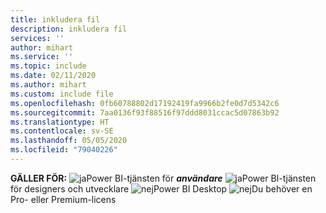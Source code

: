 ```yaml
---
title: inkludera fil
description: inkludera fil
services: ''
author: mihart
ms.service: ''
ms.topic: include
ms.date: 02/11/2020
ms.author: mihart
ms.custom: include file
ms.openlocfilehash: 0fb60788802d17192419fa9966b2fe0d7d5342c6
ms.sourcegitcommit: 7aa0136f93f88516f97ddd8031ccac5d07863b92
ms.translationtype: HT
ms.contentlocale: sv-SE
ms.lasthandoff: 05/05/2020
ms.locfileid: "79040226"
---
```

<Token>**GÄLLER FÖR:** ![ja](media/yes.png)Power BI-tjänsten för ***användare*** ![ja](media/yes.png)Power BI-tjänsten för designers och utvecklare ![nej](media/no.png)Power BI Desktop ![nej](media/no.png)Du behöver en Pro- eller Premium-licens </Token>